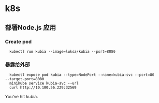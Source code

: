 # k8s
 
## 部署Node.js 应用
### Create pod
```
  kubectl run kubia --image=luksa/kubia --port=8080
```

### 暴露给外部
```
  kubectl expose pod kubia --type=NodePort --name=kubia-svc --port=80 --target-port=8080
  minikube service kubia-svc --url
  curl http://10.100.56.229:32569
```

  You've hit kubia.
 
 
